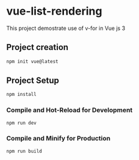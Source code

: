 # vue-list-rendering

This project demostrate use of v-for in Vue js 3

## Project creation

``` sh
npm init vue@latest
```

## Project Setup

```sh
npm install
```

### Compile and Hot-Reload for Development

```sh
npm run dev
```

### Compile and Minify for Production

```sh
npm run build
```
